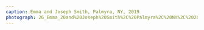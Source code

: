 ```yaml
---
caption: Emma and Joseph Smith, Palmyra, NY, 2019
photograph: 26_Emma_20and%20Joseph%20Smith%2C%20Palmyra%2C%20NY%2C%202019.jpg
---
```

